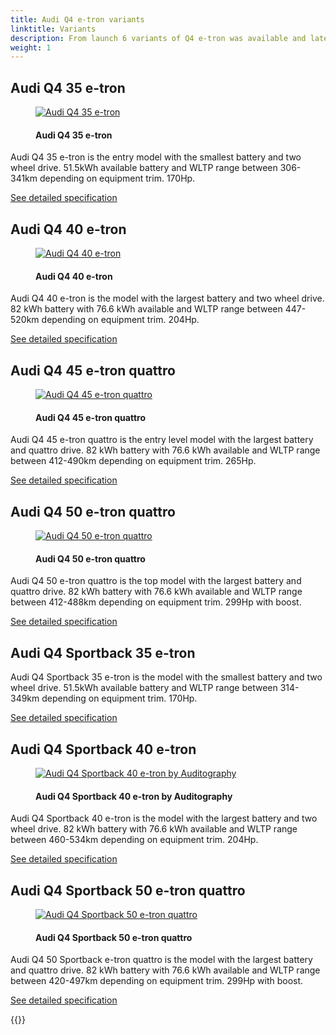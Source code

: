 ```yaml
---
title: Audi Q4 e-tron variants
linktitle: Variants
description: From launch 6 variants of Q4 e-tron was available and later more was added.
weight: 1
---
```

<!-- markdownlint-disable MD033 -->
## Audi Q4 35 e-tron

<figure>
    <a href="https://media.electrichasgoneaudi.net/multimedia/models/q4-e-tron/variants/audi-q4-e-tron-35.jpg">
        <img src="https://media.electrichasgoneaudi.net/multimedia/models/q4-e-tron/variants/audi-q4-e-tron-35s.jpg" class="img-fluid" alt="Audi Q4 35 e-tron" title="Audi Q4 35 e-tron">
    </a>
    <figcaption><h4>Audi Q4 35 e-tron</h4></figcaption>
</figure>

Audi Q4 35 e-tron is the entry model with the smallest battery and two wheel drive. 51.5kWh available battery and WLTP range between 306-341km depending on equipment trim. 170Hp.

[See detailed specification](/models/q4-e-tron/specifications/#audi-q4-35-e-tron)

## Audi Q4 40 e-tron

<figure>
    <a href="https://media.electrichasgoneaudi.net/multimedia/models/q4-e-tron/variants/audi-q4-e-tron-40.jpg">
        <img src="https://media.electrichasgoneaudi.net/multimedia/models/q4-e-tron/variants/audi-q4-e-tron-40s.jpg" class="img-fluid" alt="Audi Q4 40 e-tron" title="Audi Q4 40 e-tron">
    </a>
    <figcaption><h4>Audi Q4 40 e-tron</h4></figcaption>
</figure>

Audi Q4 40 e-tron is the model with the largest battery and two wheel drive. 82 kWh battery with 76.6 kWh available and WLTP range between 447-520km depending on equipment trim. 204Hp.

[See detailed specification](/models/q4-e-tron/specifications/#audi-q4-40-e-tron)

## Audi Q4 45 e-tron quattro

<figure>
    <a href="https://media.electrichasgoneaudi.net/multimedia/models/q4-e-tron/variants/audi-q4-e-tron-45.jpg">
        <img src="https://media.electrichasgoneaudi.net/multimedia/models/q4-e-tron/variants/audi-q4-e-tron-45s.jpg" class="img-fluid" alt="Audi Q4 45 e-tron quattro" title="Audi Q4 45 e-tron quattro">
    </a>
    <figcaption><h4>Audi Q4 45 e-tron quattro</h4></figcaption>
</figure>

Audi Q4 45 e-tron quattro is the entry level model with the largest battery and quattro drive. 82 kWh battery with 76.6 kWh available and WLTP range between 412-490km depending on equipment trim. 265Hp.

[See detailed specification](/models/q4-e-tron/specifications/#audi-q4-45-e-tron-quattro)

## Audi Q4 50 e-tron quattro

<figure>
    <a href="https://media.electrichasgoneaudi.net/multimedia/models/q4-e-tron/variants/audi-q4-e-tron-50.jpg">
        <img src="https://media.electrichasgoneaudi.net/multimedia/models/q4-e-tron/variants/audi-q4-e-tron-50s.jpg" class="img-fluid" alt="Audi Q4 50 e-tron quattro" title="Audi Q4 50 e-tron quattro">
    </a>
    <figcaption><h4>Audi Q4 50 e-tron quattro</h4></figcaption>
</figure>

Audi Q4 50 e-tron quattro is the top model with the largest battery and quattro drive. 82 kWh battery with 76.6 kWh available and WLTP range between 412-488km depending on equipment trim. 299Hp with boost.

[See detailed specification](/models/q4-e-tron/specifications/#audi-q4-50-e-tron-quattro)

## Audi Q4 Sportback 35 e-tron

Audi Q4 Sportback 35 e-tron is the model with the smallest battery and two wheel drive. 51.5kWh available battery and WLTP range between 314-349km depending on equipment trim. 170Hp.

[See detailed specification](/models/q4-e-tron/specifications/#audi-q4-sportback-35-e-tron)

## Audi Q4 Sportback 40 e-tron

<figure>
    <a href="https://media.electrichasgoneaudi.net/multimedia/models/q4-e-tron/variants/audi-q4-sportback-e-tron-40.jpg">
        <img src="https://media.electrichasgoneaudi.net/multimedia/models/q4-e-tron/variants/audi-q4-sportback-e-tron-40s.jpg" class="img-fluid" alt="Audi Q4 Sportback 40 e-tron by Auditography" title="Audi Q4 Sportback 40 e-tron by Auditography">
    </a>
    <figcaption><h4>Audi Q4 Sportback 40 e-tron by Auditography</h4></figcaption>
</figure>

Audi Q4 Sportback 40 e-tron is the model with the largest battery and two wheel drive. 82 kWh battery with 76.6 kWh available and WLTP range between 460-534km depending on equipment trim. 204Hp.

[See detailed specification](/models/q4-e-tron/specifications/#audi-q4-sportback-40-e-tron)

## Audi Q4 Sportback 50 e-tron quattro

<figure>
    <a href="https://media.electrichasgoneaudi.net/multimedia/models/q4-e-tron/variants/audi-q4-sportback-e-tron-50.jpg">
        <img src="https://media.electrichasgoneaudi.net/multimedia/models/q4-e-tron/variants/audi-q4-sportback-e-tron-50s.jpg" class="img-fluid" alt="Audi Q4 Sportback 50 e-tron quattro" title="Audi Q4 Sportback 50 e-tron quattro">
    </a>
    <figcaption><h4>Audi Q4 Sportback 50 e-tron quattro</h4></figcaption>
</figure>

Audi Q4 50 Sportback e-tron quattro is the model with the largest battery and quattro drive. 82 kWh battery with 76.6 kWh available and WLTP range between 420-497km depending on equipment trim. 299Hp with boost.

[See detailed specification](/models/q4-e-tron/specifications/#audi-q4-sportback-50-e-tron-quattro)

{{<children description="true" />}}
